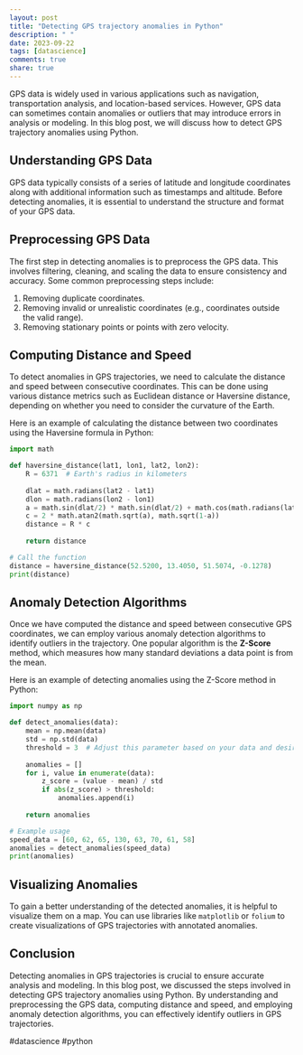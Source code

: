 ```yaml
---
layout: post
title: "Detecting GPS trajectory anomalies in Python"
description: " "
date: 2023-09-22
tags: [datascience]
comments: true
share: true
---
```


GPS data is widely used in various applications such as navigation, transportation analysis, and location-based services. However, GPS data can sometimes contain anomalies or outliers that may introduce errors in analysis or modeling. In this blog post, we will discuss how to detect GPS trajectory anomalies using Python.

## Understanding GPS Data
GPS data typically consists of a series of latitude and longitude coordinates along with additional information such as timestamps and altitude. Before detecting anomalies, it is essential to understand the structure and format of your GPS data.

## Preprocessing GPS Data
The first step in detecting anomalies is to preprocess the GPS data. This involves filtering, cleaning, and scaling the data to ensure consistency and accuracy. Some common preprocessing steps include:

1. Removing duplicate coordinates.
2. Removing invalid or unrealistic coordinates (e.g., coordinates outside the valid range).
3. Removing stationary points or points with zero velocity.

## Computing Distance and Speed
To detect anomalies in GPS trajectories, we need to calculate the distance and speed between consecutive coordinates. This can be done using various distance metrics such as Euclidean distance or Haversine distance, depending on whether you need to consider the curvature of the Earth.

Here is an example of calculating the distance between two coordinates using the Haversine formula in Python:

```python
import math

def haversine_distance(lat1, lon1, lat2, lon2):
    R = 6371  # Earth's radius in kilometers
    
    dlat = math.radians(lat2 - lat1)
    dlon = math.radians(lon2 - lon1)
    a = math.sin(dlat/2) * math.sin(dlat/2) + math.cos(math.radians(lat1)) * math.cos(math.radians(lat2)) * math.sin(dlon/2) * math.sin(dlon/2)
    c = 2 * math.atan2(math.sqrt(a), math.sqrt(1-a))
    distance = R * c
    
    return distance

# Call the function
distance = haversine_distance(52.5200, 13.4050, 51.5074, -0.1278)
print(distance)
```

## Anomaly Detection Algorithms
Once we have computed the distance and speed between consecutive GPS coordinates, we can employ various anomaly detection algorithms to identify outliers in the trajectory. One popular algorithm is the **Z-Score** method, which measures how many standard deviations a data point is from the mean.

Here is an example of detecting anomalies using the Z-Score method in Python:

```python
import numpy as np

def detect_anomalies(data):
    mean = np.mean(data)
    std = np.std(data)
    threshold = 3  # Adjust this parameter based on your data and desired sensitivity
    
    anomalies = []
    for i, value in enumerate(data):
        z_score = (value - mean) / std
        if abs(z_score) > threshold:
            anomalies.append(i)
            
    return anomalies

# Example usage
speed_data = [60, 62, 65, 130, 63, 70, 61, 58]
anomalies = detect_anomalies(speed_data)
print(anomalies)
```

## Visualizing Anomalies
To gain a better understanding of the detected anomalies, it is helpful to visualize them on a map. You can use libraries like `matplotlib` or `folium` to create visualizations of GPS trajectories with annotated anomalies.

## Conclusion
Detecting anomalies in GPS trajectories is crucial to ensure accurate analysis and modeling. In this blog post, we discussed the steps involved in detecting GPS trajectory anomalies using Python. By understanding and preprocessing the GPS data, computing distance and speed, and employing anomaly detection algorithms, you can effectively identify outliers in GPS trajectories.

#datascience #python